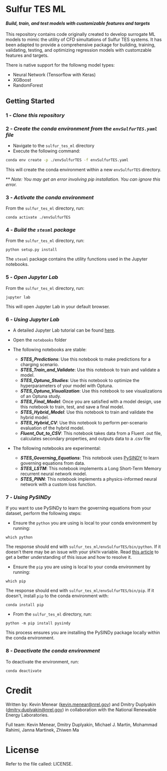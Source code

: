 # Sulfur TES ML
#### *Build, train, and test models with customizable features and targets*
This repository contains code originally created to develop surrogate ML models to mimic the utility of CFD simultations of Sulfur TES systems. It has been adapted to provide a comprehensive package for building, training, validating, testing, and optimizing regression models with customzable features and targets.

There is native support for the followng model types:
- Neural Network (Tensorflow with Keras)
- XGBoost
- RandomForest

## Getting Started
### 1 - *Clone this repository*
### 2 -  *Create the conda environment from the `envSulfurTES.yaml` file*
 - Navigate to the `sulfur_tes_ml` directory
 - Execute the following command:
```sh
conda env create -p ./envSulfurTES -f envSulfurTES.yaml
```
This will create the conda environment within a new `envSulfurTES` directory.

** *Note: You may get an error involving pip installation. You can ignore this error.*
### 3 - *Activate the conda environment*
From the `sulfur_tes_ml` directory, run:
```
conda activate ./envSulfurTES
```
### 4 - *Build the `stesml` package*
From the `sulfur_tes_ml` directory, run:
```
python setup.py install
```
The `stesml` package contains the utility functions used in the Jupyter notebooks.
### 5 - *Open Jupyter Lab*
From the `sulfur_tes_ml` directory, run:
```
jupyter lab
```
This will open Jupyter Lab in your default browser.
### 6 - *Using Jupyter Lab*
- A detailed Jupyter Lab tutorial can be found [here](https://jupyterlab.readthedocs.io/en/stable/).
- Open the `notebooks` folder
- The following notebooks are stable:
    - ***STES_Predictions***: Use this notebook to make predictions for a charging scenario.
    - ***STES_Train_and_Validate***: Use this notebook to train and validate a model.
    - ***STES_Optuna_Studies***: Use this notebook to optimize the hyperparameters of your model with Optuna.
    - ***STES_Optuna_Visualization***: Use this notebook to see visualizations of an Optuna study.
    - ***STES_Final_Model***: Once you are satisfied with a model design, use this notebook to train, test, and save a final model.
    - ***STES_Hybrid_Model***: Use this notebook to train and validate the hybrid model.
    - ***STES_Hybrid_CV***: Use this notebook to perform per-scenario evaluation of the hybrid model.
    - ***Fluent_Out_to_CSV***: This notebook takes data from a Fluent .out file, calculates secondary properties, and outputs data to a .csv file

- The following notebooks are experimental:
    - ***STES_Governing_Equations***: This notebook uses [PySINDY](https://pysindy.readthedocs.io/en/latest/) to learn governing equations from data.
    - ***STES_LSTM***: This notebook implements a Long Short-Term Memory recurrent neural network model.
    - ***STES_PINN***: This notebook implements a physics-informed neural network with a custom loss function.
    
### 7 - *Using PySINDy*
If you want to use PySINDy to learn the governing equations from your dataset, perform the following steps:
- Ensure the `python` you are using is local to your conda environment by running:
```
which python
```
The response should end with `sulfur_tes_ml/envSulfurTES/bin/python`. If it doesn't there may be an issue with your `$PATH` variable. Read [this article](https://towardsdatascience.com/python-the-system-path-and-how-conda-and-pyenv-manipulate-it-234f8e8bbc3e) to get a better understanding of this issue and how to resolve it.
- Ensure the `pip` you are using is local to your conda environment by running:
```
which pip
```
The response should end with `sulfur_tes_ml/envSulfurTES/bin/pip`. If it doesn't, install `pip` to the conda environment with:
```
conda install pip
```
- From the `sulfur_tes_ml` directory, run:
```
python -m pip install pysindy
```
This process ensures you are installing the PySINDy package locally within the conda environment.

### 8 - *Deactivate the conda environment*
To deactivate the environment, run:
```
conda deactivate
```

# Credit

Written by: Kevin Menear (kevin.menear@nrel.gov) and Dmitry Duplyakin (dmitry.duplyakin@nrel.gov) in collaboration with the National Renewable Energy Laboratories.

Full team: Kevin Menear, Dmitry Duplyakin, Michael J. Martin, Mohammad Rahimi, Janna Martinek, Zhiwen Ma

# License

Refer to the file called: LICENSE.
